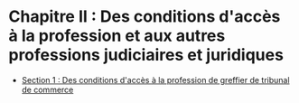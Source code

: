 # Chapitre II   :  Des conditions d'accès à la profession et aux autres professions judiciaires et juridiques

- [Section 1  :   Des conditions d'accès à la profession de greffier de tribunal de commerce](section-1)
